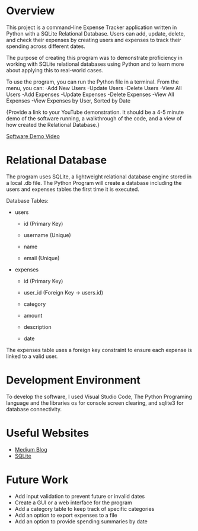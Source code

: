 # Overview

This project is a command-line Expense Tracker application written in Python with a SQLite Relational Database. Users can add, update, delete, and check their expenses by creating users and expenses to track their spending across different dates.

The purpose of creating this program was to demonstrate proficiency in working with SQLite relational databases using Python and to learn more about applying this to real-world cases.

To use the program, you can run the Python file in a terminal. From the menu, you can:
-Add New Users
-Update Users
-Delete Users
-View All Users
-Add Expenses
-Update Expenses
-Delete Expenses
-View All Expenses
-View Expenses by User, Sorted by Date

{Provide a link to your YouTube demonstration. It should be a 4-5 minute demo of the software running, a walkthrough of the code, and a view of how created the Relational Database.}

[Software Demo Video](https://www.youtube.com/watch?v=F7UNjhzV9FY)

# Relational Database

The program uses SQLite, a lightweight relational database engine stored in a local .db file. The Python Program will create a database including the users and expenses tables the first time it is executed.

Database Tables:

- users

  - id (Primary Key)

  - username (Unique)

  - name

  - email (Unique)

- expenses

  - id (Primary Key)

  - user_id (Foreign Key → users.id)

  - category

  - amount

  - description

  - date

The expenses table uses a foreign key constraint to ensure each expense is linked to a valid user.

# Development Environment

To develop the software, I used Visual Studio Code, The Python Programing language and the libraries os for console screen clearing, and sqlite3 for database connectivity.

# Useful Websites

- [Medium Blog](https://medium.com/@nutanbhogendrasharma/sqlite-relational-database-management-with-python-7d9ca4fc2ae7)
- [SQLite](https://www.sqlite.org/docs.html)

# Future Work

- Add input validation to prevent future or invalid dates
- Create a GUI or a web interface for the program
- Add a category table to keep track of specific categories
- Add an option to export expenses to a file
- Add an option to provide spending summaries by date
